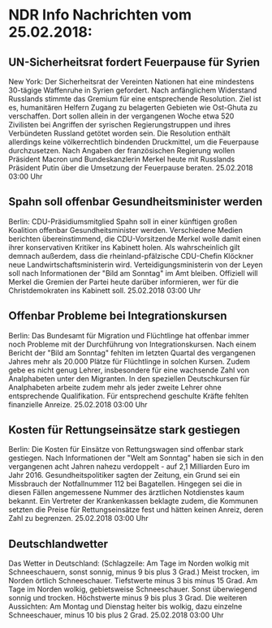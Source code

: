 # NDR Info Nachrichten vom 25.02.2018:


## UN-Sicherheitsrat fordert Feuerpause für Syrien
New York:	Der Sicherheitsrat der Vereinten Nationen hat eine mindestens 30-tägige Waffenruhe in Syrien gefordert. Nach anfänglichem Widerstand Russlands stimmte das Gremium für eine entsprechende Resolution. Ziel ist es, humanitären Helfern Zugang zu belagerten Gebieten wie Ost-Ghuta zu verschaffen. Dort sollen allein in der vergangenen Woche etwa 520 Zivilisten bei Angriffen der syrischen Regierungstruppen und ihres Verbündeten Russland getötet worden sein. Die Resolution enthält allerdings keine völkerrechtlich bindenden Druckmittel, um die Feuerpause durchzusetzen. Nach Angaben der französischen Regierung wollen Präsident Macron und Bundeskanzlerin Merkel heute mit Russlands Präsident Putin über die Umsetzung der Feuerpause beraten. 25.02.2018 03:00 Uhr 

## Spahn soll offenbar Gesundheitsminister werden
Berlin: CDU-Präsidiumsmitglied Spahn soll in einer künftigen großen Koalition offenbar Gesundheitsminister werden. Verschiedene Medien berichten übereinstimmend, die CDU-Vorsitzende Merkel wolle damit einen ihrer konservativen Kritiker ins Kabinett holen. Als wahrscheinlich gilt demnach außerdem, dass die rheinland-pfälzische CDU-Chefin Klöckner neue Landwirtschaftsministerin wird. Verteidigungsministerin von der Leyen soll nach Informationen der "Bild am Sonntag" im Amt bleiben. Offiziell will Merkel die Gremien der Partei heute darüber informieren, wer für die Christdemokraten ins Kabinett soll. 25.02.2018 03:00 Uhr 

## Offenbar Probleme bei Integrationskursen
Berlin: Das Bundesamt für Migration und Flüchtlinge hat offenbar immer noch Probleme mit der Durchführung von Integrationskursen. Nach einem Bericht der "Bild am Sonntag" fehlten im letzten Quartal des vergangenen Jahres mehr als 20.000 Plätze für Flüchtlinge in solchen Kursen. Zudem gebe es nicht genug Lehrer, insbesondere für eine wachsende Zahl von Analphabeten unter den Migranten. In den speziellen Deutschkursen für Analphabeten arbeite zudem mehr als jeder zweite Lehrer ohne entsprechende Qualifikation. Für entsprechend geschulte Kräfte fehlten finanzielle Anreize. 25.02.2018 03:00 Uhr 

## Kosten für Rettungseinsätze stark gestiegen
Berlin:	Die Kosten für Einsätze von Rettungswagen sind offenbar stark gestiegen. Nach Informationen der "Welt am Sonntag" haben sie sich in den vergangenen acht Jahren nahezu verdoppelt - auf 2,1 Milliarden Euro im Jahr 2016. Gesundheitspolitiker sagten der Zeitung, ein Grund sei ein Missbrauch der Notfallnummer 112 bei Bagatellen. Hingegen sei die in diesen Fällen angemessene Nummer des ärztlichen Notdienstes kaum bekannt. Ein Vertreter der Krankenkassen beklagte zudem, die Kommunen setzten die Preise für Rettungseinsätze fest und hätten keinen Anreiz, deren Zahl zu begrenzen. 25.02.2018 03:00 Uhr 

## Deutschlandwetter
Das Wetter in Deutschland:
(Schlagzeile: Am Tage im Norden wolkig mit Schneeschauern, sonst sonnig, minus 9 bis plus 3 Grad.) Meist trocken, im Norden örtlich Schneeschauer. Tiefstwerte minus 3 bis minus 15 Grad. Am Tage im Norden wolkig, gebietsweise Schneeschauer. Sonst überwiegend sonnig und trocken. Höchstwerte minus 9 bis plus 3 Grad. Die weiteren Aussichten: Am Montag und Dienstag heiter bis wolkig, dazu einzelne Schneeschauer, minus 10 bis plus 2 Grad. 25.02.2018 03:00 Uhr 
